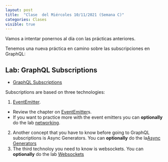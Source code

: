 ```yaml
---
layout: post
title:  "Clase  del Miércoles 10/11/2021 (Semana C)"
categories: Clases
visible: true
---
```


Vamos a intentar ponernos al día con las prácticas anteriores.

Tenemos una nueva práctica en camino sobre las subscripciones en GraphQL:

## Lab: GraphQL Subscriptions

* [GraphQL Subscriptions]({{site.baseurl}}/practicas/graphql-subscriptions/)

Subscriptions are based on three technologies:

1. [EventEmitter]({{site.baseurl}}/pages/event-emitters).  
  - Review the chapter on 
[EventEmitter]({{site.baseurl}}/pages/event-emitters)s.
  - If you want to practice more with the event emitters you can **optionally** do the lab
[networking]({{site.baseurl}}/tema2-async/practicas/networking/). 
2. Another concept that you have to know before going to GraphQL subscriptions is Async Generators. You can **optionally** do the la[Async Generators]({{site.baseurl}}/practicas/first-come-first-served-for-await)
3. The third technoloy you need to know is websockets. You can **optionally** do the lab [Websockets]({{site.baseurl}}/practicas/websockets)




